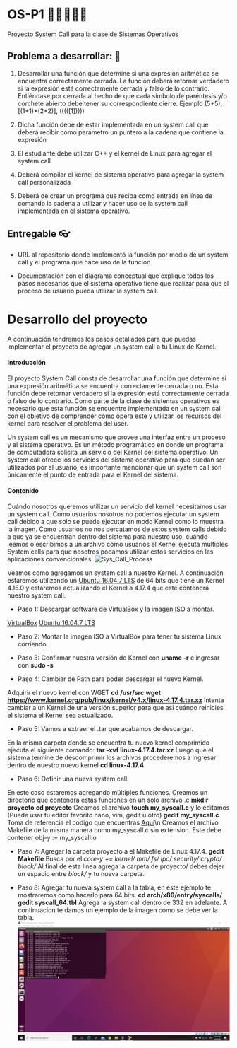 # OS-P1  👩‍💻🧑🏻‍💻
Proyecto System Call para la clase de Sistemas Operativos

## Problema a desarrollar: 🤖
1. Desarrollar una función que determine si una expresión aritmética se encuentra correctamente
cerrada. La función deberá retornar verdadero si la expresión está correctamente cerrada y falso de lo
contrario. Entiéndase por cerrada al hecho de que cada símbolo de paréntesis y/o corchete abierto debe tener
su correspondiente cierre. Ejemplo (5+5), [(1+1)*(2+2)], (((([1]))))

2. Dicha función debe de estar implementada en un system call que deberá recibir como parámetro un
puntero a la cadena que contiene la expresión

3. El estudiante debe utilizar C++ y el kernel de Linux para agregar el system call

4. Deberá compilar el kernel de sistema operativo para agregar la system call personalizada

5. Deberá de crear un programa que reciba como entrada en línea de comando la cadena a utilizar y
hacer uso de la system call implementada en el sistema operativo. 

## Entregable 👓
- URL al repositorio donde implementó la función por medio de un system call y el programa que
hace uso de la función

- Documentación con el diagrama conceptual que explique todos los pasos necesarios que el
sistema operativo tiene que realizar para que el proceso de usuario pueda utilizar la system call. 

# Desarrollo del proyecto
A continuación tendremos los pasos detallados para que puedas implementar el proyecto de agregar un system call a tu Linux de Kernel.

#### Introducción
El proyecto System Call consta de desarrollar una función que determine si una expresión aritmética se encuentra correctamente cerrada o no. Esta función debe retornar verdadero si la expresión está correctamente cerrada o falso de lo contrario. Como parte de la clase de sistemas operativos es necesario que esta función se encuentre implementada en un system call con el objetivo de comprender cómo opera este y utilizar los recursos del kernel para resolver el problema del user.

Un system call es un mecanismo que provee una interfaz entre un proceso y el sistema operativo. Es un método programático en donde un programa de computadora solicita un servicio del Kernel del sistema operativo. Un system call ofrece los servicios del sistema operativo para que puedan ser utilizados por el usuario, es importante mencionar que un system call son únicamente el punto de entrada para el Kernel del sistema.

#### Contenido
Cuándo nosotros queremos utilizar un servicio del kernel necesitamos usar un system call. Como usuarios nosotros no podemos ejecutar un system call debido a que solo se puede ejecutar en modo Kernel como lo muestra la imagen. Como usuarios no nos percatamos de estos system calls debido a que ya se encuentran dentro del sistema para nuestro uso, cuándo leemos o escribimos a un archivo como usuarios el Kernel ejecuta múltiples System calls para que nosotros podamos utilizar estos servicios en las aplicaciones convencionales.
![Sys_Call_Process](https://www.guru99.com/images/1/121119_0451_SystemCalli3.png)

Veamos como agregamos un system call a nuestro Kernel. A continuación estaremos utilizando un [Ubuntu 16.04.7 LTS](https://releases.ubuntu.com/xenial/) de 64 bits que tiene un Kernel 4.15.0 y estaremos actualizando el Kernel a 4.17.4 que este contendrá nuestro system call.

- Paso 1: Descargar software de VirtualBox y la imagen ISO a montar.


[VirtualBox](https://www.virtualbox.org/wiki/Downloads)
[Ubuntu 16.04.7 LTS](https://releases.ubuntu.com/xenial/)

- Paso 2: Montar la imagen ISO a VirtualBox para tener tu sistema Linux corriendo.

- Paso 3: Confirmar nuestra versión de Kernel con **uname -r** e ingresar con **sudo -s**

- Paso 4: Cambiar de Path para poder descargar el nuevo Kernel.


 Adquirir el nuevo kernel con WGET
            **cd /usr/src**
            **wget https://www.kernel.org/pub/linux/kernel/v4.x/linux-4.17.4.tar.xz**
            Intenta cambiar a un Kernel de una versión superior para que así cuándo reinicies el sistema el Kernel sea actualizado.

- Paso 5: Vamos a extraer el .tar que acabamos de descargar.


 En la misma carpeta donde se encuentra tu nuevo kernel comprimido ejecuta el siguiente comando:
            **tar -xvf linux-4.17.4.tar.xz**
            Luego que el sistema termine de descomprimir los archivos procederemos a ingresar dentro de nuestro nuevo kernel
            **cd linux-4.17.4**

- Paso 6: Definir una nueva system call. 


En este caso estaremos agregando múltiples funciones. Creamos un directorio que contendra estas funciones en un solo archivo .c
            **mkdir proyecto**
            **cd proyecto**
            Creamos el archivo **touch my_syscall.c** y lo editamos (Puede usar tu editor favorito nano, vim, gedit u otro) **gedit my_syscall.c**
            Toma de referencia el codigo que encuentras [Aquí](/Systems_Calls_C/C/my_syscall.c)\n
            Creamos el archivo Makefile de la misma manera como my_syscall.c sin extension. Este debe contener obj-y := my_syscall.o

- Paso 7: Agregar la carpeta proyecto a el Makefile de Linux 4.17.4.
            **gedit Makefile** Busca por el *core-y += kernel/ mm/ fs/ ipc/ security/ crypto/ block/*
            Al final de esta linea agrega la carpeta de proyecto/ debes dejer un espacio entre *block/* y tu nueva carpeta.

- Paso 8: Agregar tu nueva system call a la tabla, en este ejemplo te mostraremos como hacerlo para 64 bits.
            **cd arch/x86/entry/syscalls/**
            **gedit syscall_64.tbl**
            Agrega la system call dentro de 332 en adelante. A continuacion te damos un ejemplo de la imagen como se debe ver la tabla.
![Syscall_Table](https://github.com/lsophiagr/OS-P1/blob/main/src_Images/sys_table.png)
